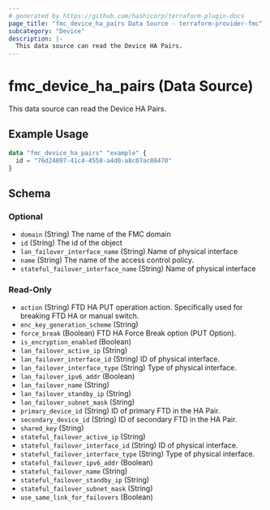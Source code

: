 ```yaml
---
# generated by https://github.com/hashicorp/terraform-plugin-docs
page_title: "fmc_device_ha_pairs Data Source - terraform-provider-fmc"
subcategory: "Device"
description: |-
  This data source can read the Device HA Pairs.
---
```


# fmc_device_ha_pairs (Data Source)

This data source can read the Device HA Pairs.

## Example Usage

```terraform
data "fmc_device_ha_pairs" "example" {
  id = "76d24097-41c4-4558-a4d0-a8c07ac08470"
}
```

<!-- schema generated by tfplugindocs -->
## Schema

### Optional

- `domain` (String) The name of the FMC domain
- `id` (String) The id of the object
- `lan_failover_interface_name` (String) Name of physical interface
- `name` (String) The name of the access control policy.
- `stateful_failover_interface_name` (String) Name of physical interface

### Read-Only

- `action` (String) FTD HA PUT operation action. Specifically used for breaking FTD HA or manual switch.
- `enc_key_generation_scheme` (String)
- `force_break` (Boolean) FTD HA Force Break option (PUT Option).
- `is_encryption_enabled` (Boolean)
- `lan_failover_active_ip` (String)
- `lan_failover_interface_id` (String) ID of physical interface.
- `lan_failover_interface_type` (String) Type of physical interface.
- `lan_failover_ipv6_addr` (Boolean)
- `lan_failover_name` (String)
- `lan_failover_standby_ip` (String)
- `lan_failover_subnet_mask` (String)
- `primary_device_id` (String) ID of primary FTD in the HA Pair.
- `secondary_device_id` (String) ID of secondary FTD in the HA Pair.
- `shared_key` (String)
- `stateful_failover_active_ip` (String)
- `stateful_failover_interface_id` (String) ID of physical interface.
- `stateful_failover_interface_type` (String) Type of physical interface.
- `stateful_failover_ipv6_addr` (Boolean)
- `stateful_failover_name` (String)
- `stateful_failover_standby_ip` (String)
- `stateful_failover_subnet_mask` (String)
- `use_same_link_for_failovers` (Boolean)
